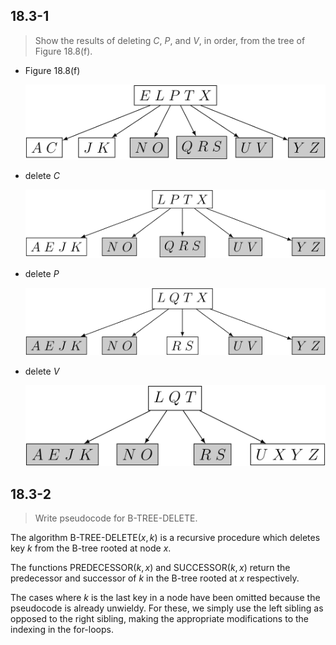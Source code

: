 ## 18.3-1

> Show the results of deleting $C$, $P$, and $V$, in order, from the tree of Figure 18.8(f).

- Figure 18.8(f)

    ![](../img/18.3-1-1.png)

- delete $C$

    ![](../img/18.3-1-2.png)

- delete $P$

    ![](../img/18.3-1-3.png)

- delete $V$

    ![](../img/18.3-1-4.png)

## 18.3-2

> Write pseudocode for $\text{B-TREE-DELETE}$.

The algorithm $\text{B-TREE-DELETE}(x, k)$ is a recursive procedure which deletes key $k$ from the B-tree rooted at node $x$.

The functions $\text{PREDECESSOR}(k, x)$ and $\text{SUCCESSOR}(k, x)$ return the predecessor and successor of $k$ in the B-tree rooted at $x$ respectively.

The cases where $k$ is the last key in a node have been omitted because the pseudocode is already unwieldy. For these, we simply use the left sibling as opposed to the right sibling, making the appropriate modifications to the indexing in the for-loops.
